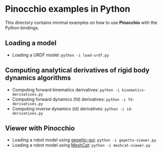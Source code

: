# Pinocchio examples in Python

This directory contains minimal examples on how to use **Pinocchio** with the Python bindings. 

## Loading a model

- Loading a URDF model: `python -i load-urdf.py`

## Computing analytical derivatives of rigid body dynamics algorithms

- Computing forward kinematics derivatives: `python -i kinematics-derivatives.py` 
- Computing forward dynamics (fd) derivatives: `python -i fd-derivatives.py` 
- Computing inverse dynamics (id) derivatives: `python -i id-derivatives.py` 

## Viewer with Pinocchio

- Loading a robot model using [gepetto-gui](https://github.com/Gepetto/gepetto-viewer-corba): `python -i gepetto-viewer.py`
- Loading a robot model using [MeshCat](https://github.com/rdeits/meshcat): `python -i meshcat-viewer.py`
